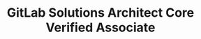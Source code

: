 ---
title: GitLab Solutions Architect Core Verified Associate
issueDate: 14 Dec 2021
badgeImage: https://images.credly.com/size/680x680/images/26b65e3f-c673-44e9-adf8-6040a3c9dc1a/image.png
---